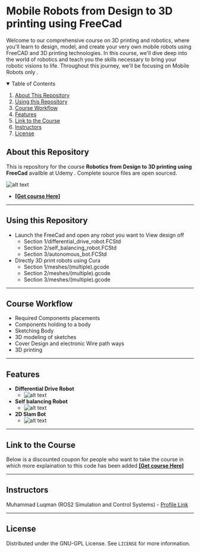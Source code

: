 # Mobile Robots from Design to 3D printing using FreeCad

Welcome to our comprehensive course on 3D printing and robotics, where you'll learn to design, model, and create your very own mobile robots using FreeCAD and 3D printing technologies. In this course, we'll dive deep into the world of robotics and teach you the skills necessary to bring your robotic visions to life.
Throughout this journey, we'll be focusing on Mobile Robots only .

<details open="open">
  <summary>Table of Contents</summary>
  <ol>
    <li><a href="#About-this-Repository">About This Repository</a></li>
    <li><a href="#Using-this-Repository">Using this Repository</a></li>
    <li><a href="#Course-Workflow">Course Workflow</a></li>
    <li><a href="#Features">Features</a></li>
    <li><a href="#Link-to-the-Course">Link to the Course</a></li>
    <li><a href="#Instructors">Instructors</a></li>
    <li><a href="#License">License</a></li>
  </ol>
</details>

## About this Repository
This is repository for the course **Robotics from Design to 3D printing using FreeCad** availble at Udemy . Complete source files are open sourced.

 ![alt text](https://github.com/noshluk2/Mobile-Robots-from-Design-to-3D-printing-using-FreeCad/blob/main/image_resources/main_cover.png)
- **[[Get course Here]](https://www.udemy.com/course/robotics-3d-modeling-and-printing/?couponCode=LAUNCH)**
----
## Using this Repository
* Launch the FreeCad and open any robot you want to View design off
    - Section 1/differential_drive_robot.FCStd
    - Section 2/self_balancing_robot.FCStd
    - Section 3/autonomous_bot.FCStd
* Directly 3D print robots using Cura
    - Section 1/meshes/(multiple).gcode
    - Section 2/meshes/(multiple).gcode
    - Section 3/meshes/(multiple).gcode
----
## Course Workflow
- Required Components placements
- Components holding to a body
- Sketching Body
- 3D modeling of sketches
- Cover Design and electronic Wire path ways
- 3D printing


---
## Features
* **Differential Drive Robot**
  -  ![alt text](https://github.com/noshluk2/Mobile-Robots-from-Design-to-3D-printing-using-FreeCad/blob/main/image_resources/ddr.gif)
* **Self balancing Robot**
  -  ![alt text](https://github.com/noshluk2/Mobile-Robots-from-Design-to-3D-printing-using-FreeCad/blob/main/image_resources/sbr.gif)
* **2D Slam Bot**
  - ![alt text](https://github.com/noshluk2/Mobile-Robots-from-Design-to-3D-printing-using-FreeCad/blob/main/image_resources/sb.gif)



----
## Link to the Course
Below is a discounted coupon for people who want to take the course in which more explaination to this code has been added
**[[Get course Here]](https://www.udemy.com/course/robotics-3d-modeling-and-printing/?couponCode=LAUNCH)**

----

## Instructors

Muhammad Luqman (ROS2 Simulation and Control Systems) - [Profile Link](https://www.linkedin.com/in/muhammad-luqman-9b227a11b/)

----
## License

Distributed under the GNU-GPL License. See `LICENSE` for more information.
